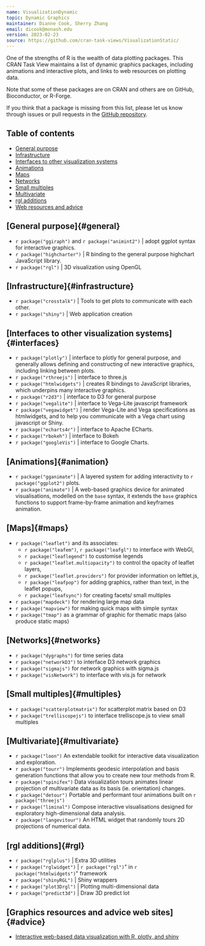 ```yaml
---
name: VisualizationDynamic
topic: Dynamic Graphics
maintainer: Dianne Cook, Sherry Zhang
email: dicook@monash.edu
version: 2023-02-23
source: https://github.com/cran-task-views/VisualizationStatic/
---
```


One of the strengths of R is the wealth of data plotting packages. This CRAN Task View maintains a list of dynamic graphics packages, including animations and interactive plots, and links to web resources on plotting data.

Note that some of these packages are on CRAN and others are on GitHub, Bioconductor, or R-Forge.

If you think that a package is missing from this list, please let us know through issues or pull requests in the [GitHub repository](https://github.com/cran-task-views/VisualizationStatic).

## Table of contents

- [General purpose](#general)
- [Infrastructure](#infrastructure)
- [Interfaces to other visualization systems](#interfaces)
- [Animations](#animation)
- [Maps](#maps)
- [Networks](#networks)
- [Small multiples](#multiples)
- [Multivariate](#multivariate)
- [rgl additions](#rgl)
- [Web resources and advice](#advice)

## [General purpose]{#general}

- `r package("ggiraph")` and `r package("animint2")` | adopt ggplot syntax for interactive graphics.
- `r package("highcharter")` | R binding to the general purpose highchart JavaScript library.
- `r package("rgl")` |  3D visualization using OpenGL

## [Infrastructure]{#infrastructure}

- `r package("crosstalk")` | Tools to get plots to communicate with each other. 
- `r package("shiny")` | Web application creation 

## [Interfaces to other visualization systems]{#interfaces}

- `r package("plotly")` |  interface to plotly for general purpose, and generally allows defining and constructing of new interactive graphics, including linking between plots.
- `r package("rthreejs")` | interface to three.js 
- `r package("htmlwidgets")` | creates R bindings to JavaScript libraries, which underpins many interactive graphics.
- `r package("r2d3")` |  interface to D3 for general purpose 
- `r package("vegalite")` | interface to Vega-Lite javascript framework 
- `r package("vegawidget")` | render Vega-Lite and Vega specifications as htmlwidgets, and to help you communicate with a Vega chart using javascript or Shiny.
- `r package("echarts4r")` | interface to Apache ECharts.
- `r package("rbokeh")` | interface to Bokeh
- `r package("googleVis")` | interface to Google Charts.

## [Animations]{#animation}

- `r package("gganimate")` | A layered system for adding interactivity to `r package("ggplot2")` plots.
- `r package("animate")` | A web-based graphics device for animated visualisations, modelled on the `base` syntax, it extends the `base` graphics functions to
  support frame-by-frame animation and keyframes animation.

## [Maps]{#maps}

- `r package("leaflet")` and its associates:
    - `r package("leafem")`, `r package("leafgl")` to interface with WebGl,  
    - `r package("leaflegend")` to customise legends
    - `r package("leaflet.multiopacity")` to control the opacity of leaflet layers, 
    - `r package("leaflet.providers")` for provider information on leftlet.js,
    - `r package("leafpop")` for adding graphics, rather than text, in the leaflet popups,
    - `r package("leafsync")` for creating facets/ small multiples
- `r package("mapdeck")` for rendering large map data
- `r package("mapview")` for making quick maps with simple syntax
- `r package("tmap")` as a grammar of graphic for thematic maps (also produce static maps)

## [Networks]{#networks}

- `r package("dygraphs")` for time series data
- `r package("networkD3")` to interface D3 network graphics
- `r package("sigmajs")` for network graphics with sigma.js
- `r package("visNetwork")` to interface with vis.js for network

## [Small multiples]{#multiples}

- `r package("scatterplotmatrix")` for scatterplot matrix based on D3
- `r package("trelliscopejs")` to interface trelliscope.js to view small multiples 

## [Multivariate]{#multivariate}

- `r package("loon")` An extendable toolkit for interactive data visualization and exploration.
- `r package("tourr")` Implements geodesic interpolation and basis generation functions that allow you to create new tour methods from R.
- `r package("spinifex")` Data visualization tours animates linear projection of multivariate data as its basis (ie. orientation) changes.
- `r package("detour")` Portable and performant tour animations built on `r package("threejs")`
- `r package("liminal")` Compose interactive visualisations designed for exploratory high-dimensional data analysis.
- `r package("langevitour")` An HTML widget that randomly tours 2D projections of numerical data.

## [rgl additions]{#rgl}

-  `r package("rglplus")` | Extra 3D utilities
- `r package("rglwidget")` | `r package("rgl")`" in `r package("htmlwidgets")`" framework
- `r package("shinyRGL")` | Shiny wrappers 
- `r package("plot3Drgl")` | Plotting multi-dimensional data 
- `r package("predict3d")` | Draw 3D predict lot 

## [Graphics resources and advice web sites]{#advice}

- [Interactive web-based data visualization with R, plotly, and shiny](https://plotly-r.com)
